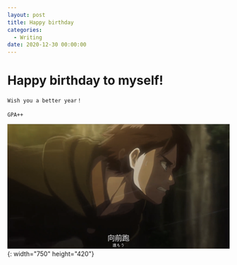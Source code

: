 ```yaml
---
layout: post
title: Happy birthday
categories:
  - Writing
date: 2020-12-30 00:00:00
---
```


# Happy birthday to myself\!

```
Wish you a better year！

GPA++
```

![](/uploads/eren-jaeger.png){: width="750" height="420"}
